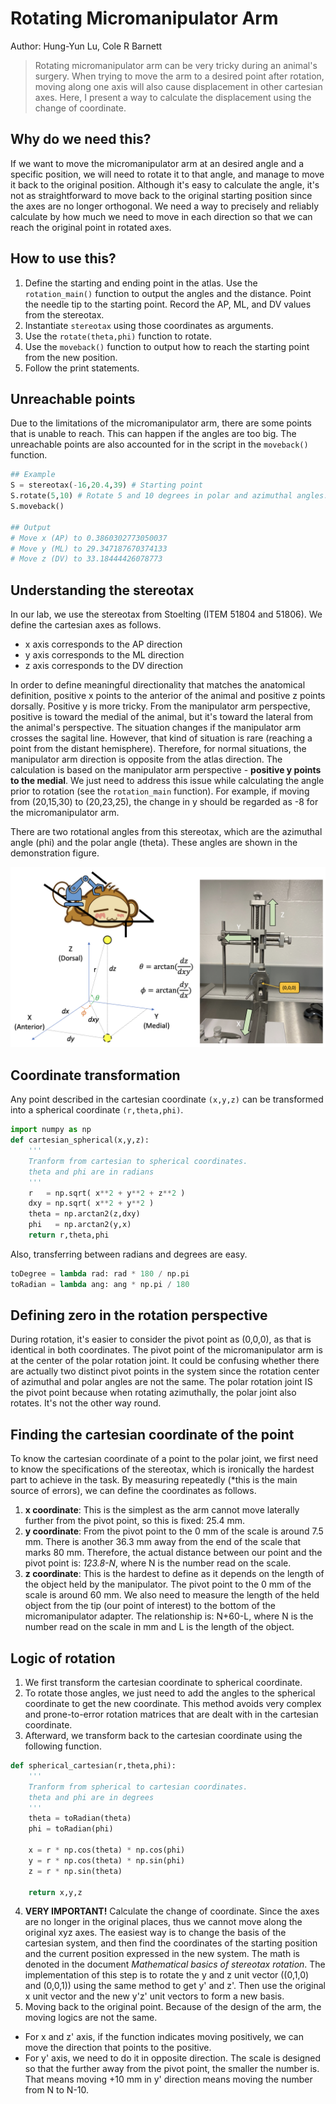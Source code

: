 # Rotating Micromanipulator Arm

Author: Hung-Yun Lu, Cole R Barnett

> Rotating micromanipulator arm can be very tricky during an animal's surgery. When trying to move the arm to a desired point after rotation, moving along one axis will also cause displacement in other cartesian axes. Here, I present a way to calculate the displacement using the change of coordinate.

## Why do we need this?
If we want to move the micromanipulator arm at an desired angle and a specific position, we will need to rotate it to that angle, and manage to move it back to the original position. Although it's easy to calculate the angle, it's not as straightforward to move back to the original starting position since the axes are no longer orthogonal. We need a way to precisely and reliably calculate by how much we need to move in each direction so that we can reach the original point in rotated axes.

## How to use this?
1. Define the starting and ending point in the atlas. Use the `rotation_main()` function to output the angles and the distance. Point the needle tip to the starting point. Record the AP, ML, and DV values from the stereotax.
2. Instantiate `stereotax` using those coordinates as arguments.
3. Use the `rotate(theta,phi)` function to rotate.
4. Use the `moveback()` function to output how to reach the starting point from the new position.
5. Follow the print statements.

## Unreachable points
Due to the limitations of the micromanipulator arm, there are some points that is unable to reach. This can happen if the angles are too big. The unreachable points are also accounted for in the script in the `moveback()` function.

``` Python
## Example
S = stereotax(-16,20.4,39) # Starting point
S.rotate(5,10) # Rotate 5 and 10 degrees in polar and azimuthal angles.
S.moveback()

## Output
# Move x (AP) to 0.3860302773050037
# Move y (ML) to 29.347187670374133
# Move z (DV) to 33.18444426078773
```

## Understanding the stereotax
In our lab, we use the stereotax from Stoelting (ITEM 51804 and 51806). We define the cartesian axes as follows.

- x axis corresponds to the AP direction
- y axis corresponds to the ML direction
- z axis corresponds to the DV direction

In order to define meaningful directionality that matches the anatomical definition, positive x points to the anterior of the animal and positive z points dorsally. Positive y is more tricky. From the manipulator arm perspective, positive is toward the medial of the animal, but it's toward the lateral from the animal's perspective. The situation changes if the manipulator arm crosses the sagital line. However, that kind of situation is rare (reaching a point from the distant hemisphere). Therefore, for normal situations, the manipulator arm direction is opposite from the atlas direction. The calculation is based on the manipulator arm perspective - **positive y points to the medial**. We just need to address this issue while calculating the angle prior to rotation (see the `rotation_main` function). For example, if moving from (20,15,30) to (20,23,25), the change in y should be regarded as -8 for the micromanipulator arm.

There are two rotational angles from this stereotax, which are the azimuthal angle (phi) and the polar angle (theta). These angles are shown in the demonstration figure.

![stereorax](stereotax.png)

## Coordinate transformation
Any point described in the cartesian coordinate `(x,y,z)` can be transformed into a spherical coordinate `(r,theta,phi)`.

``` Python
import numpy as np
def cartesian_spherical(x,y,z):
    '''
    Tranform from cartesian to spherical coordinates.
    theta and phi are in radians
    '''
    r   = np.sqrt( x**2 + y**2 + z**2 )
    dxy = np.sqrt( x**2 + y**2 )
    theta = np.arctan2(z,dxy)
    phi   = np.arctan2(y,x)
    return r,theta,phi
```

Also, transferring between radians and degrees are easy.

``` Python
toDegree = lambda rad: rad * 180 / np.pi
toRadian = lambda ang: ang * np.pi / 180
```

## Defining zero in the rotation perspective
During rotation, it's easier to consider the pivot point as (0,0,0), as that is identical in both coordinates. The pivot point of the micromanipulator arm is at the center of the polar rotation joint. It could be confusing whether there are actually two distinct pivot points in the system since the rotation center of azimuthal and polar angles are not the same. The polar rotation joint IS the pivot point because when rotating azimuthally, the polar joint also rotates. It's not the other way round.

## Finding the cartesian coordinate of the point
To know the cartesian coordinate of a point to the polar joint, we first need to know the specifications of the stereotax, which is ironically the hardest part to achieve in the task. By measuring repeatedly (*this is the main source of errors), we can define the coordinates as follows.

1. **x coordinate**: This is the simplest as the arm cannot move laterally further from the pivot point, so this is fixed: 25.4 mm.
2. **y coordinate**: From the pivot point to the 0 mm of the scale is around 7.5 mm. There is another 36.3 mm away from the end of the scale that marks 80 mm. Therefore, the actual distance between our point and the pivot point is: *123.8-N*, where N is the number read on the scale.
3. **z coordinate**: This is the hardest to define as it depends on the length of the object held by the manipulator. The pivot point to the 0 mm of the scale is around 60 mm. We also need to measure the length of the held object from the tip (our point of interest) to the bottom of the micromanipulator adapter. The relationship is: N+60-L, where N is the number read on the scale in mm and L is the length of the object.

## Logic of rotation
1. We first transform the cartesian coordinate to spherical coordinate.
2. To rotate those angles, we just need to add the angles to the spherical coordinate to get the new coordinate. This method avoids very complex and prone-to-error rotation matrices that are dealt with in the cartesian coordinate.
3. Afterward, we transform back to the cartesian coordinate using the following function.

``` Python
def spherical_cartesian(r,theta,phi):
    '''
    Tranform from spherical to cartesian coordinates.
    theta and phi are in degrees
    '''
    theta = toRadian(theta)
    phi = toRadian(phi)

    x = r * np.cos(theta) * np.cos(phi)
    y = r * np.cos(theta) * np.sin(phi)
    z = r * np.sin(theta)

    return x,y,z
```

4. **VERY IMPORTANT!** Calculate the change of coordinate. Since the axes are no longer in the original places, thus we cannot move along the original xyz axes. The easiest way is to change the basis of the cartesian system, and then find the coordinates of the starting position and the current position expressed in the new system. The math is denoted in the document *Mathematical basics of stereotax rotation*. The implementation of this step is to rotate the y and z unit vector ((0,1,0) and (0,0,1)) using the same method to get y' and z'. Then use the original x unit vector and the new y'z' unit vectors to form a new basis.
5. Moving back to the original point. Because of the design of the arm, the moving logics are not the same.
- For x and z' axis, if the function indicates moving positively, we can move the direction that points to the positive.
- For y' axis, we need to do it in opposite direction. The scale is designed so that the further away from the pivot point, the smaller the number is. That means moving +10 mm in y' direction means moving the number from N to N-10.
